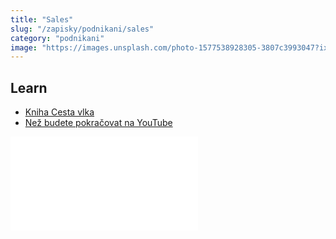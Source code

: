 ```yaml
---
title: "Sales"
slug: "/zapisky/podnikani/sales"
category: "podnikani"
image: "https://images.unsplash.com/photo-1577538928305-3807c3993047?ixlib=rb-1.2.1&ixid=MnwxMjA3fDB8MHxwaG90by1wYWdlfHx8fGVufDB8fHx8&auto=format&fit=crop&w=1170&q=80"
---
```


## Learn
- [Kniha Cesta vlka](../../Knihy.md##Cesta%20vlka)
- [Než budete pokračovat na YouTube](https://youtube.com/shorts/6danpe0WTPY?feature=share)

![](../../@Assets/Podnikání/sales/Cold_emailing.pdf)